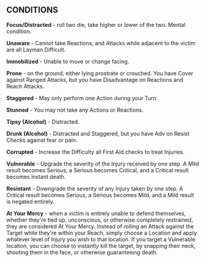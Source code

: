 ## CONDITIONS

**Focus/Distracted** - roll two die, take higher or lower of the two. Mental condition.

**Unaware** - Cannot take Reactions, and Attacks while adjacent to the victim are all Layman Difficult.

**Immobilized** - Unable to move or change facing.

**Prone** - on the ground, either lying prostrate or crouched. You have Cover against Ranged Attacks, but you have Disadvantage on Reactions and Reach Attacks.

**Staggered** - May only perform one Action during your Turn.

**Stunned** - You may not take any Actions or Reactions.

**Tipsy (Alcohol)** - Distracted.

**Drunk (Alcohol)** - Distracted and Staggered, but you have Adv on Resist Checks against fear or pain.

**Corrupted** - Increase the Difficulty all First Aid checks to treat Injuries.

**Vulnerable** - Upgrade the severity of the Injury received by one step. A Mild result becomes Serious, a Serious becomes Critical, and a Critical result becomes instant death.

**Resistant** - Downgrade the severity of any Injury taken by one step. A Critical result becomes Serious, a Serious becomes Mild, and a Mild result is negated entirely.

**At Your Mercy** -  when a victim is entirely unable to defend themselves, whether they're tied up, unconscious, or otherwise completely restrained, they are considered At Your Mercy. Instead of rolling an Attack against the Target while they're within your Reach, simply choose a Location and apply whatever level of Injury you wish to that location. If you target a Vulnerable location, you can choose to instantly kill the target, by snapping their neck, shooting them in the face, or otherwise guaranteeing death.
